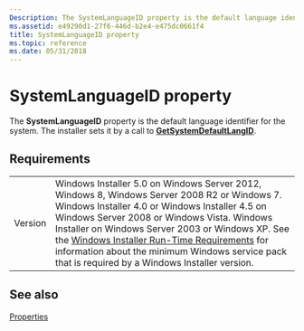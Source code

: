 ```yaml
---
Description: The SystemLanguageID property is the default language identifier for the system. The installer sets it by a call to GetSystemDefaultLangID.
ms.assetid: e49290d1-27f6-446d-b2e4-e475dc0661f4
title: SystemLanguageID property
ms.topic: reference
ms.date: 05/31/2018
---
```


# SystemLanguageID property

The **SystemLanguageID** property is the default language identifier for the system. The installer sets it by a call to [**GetSystemDefaultLangID**](/windows/win32/api/winnls/nf-winnls-getsystemdefaultlangid).

## Requirements



|                    |                                                                                                                                                                                                                                                                                                                                                                                                                                                  |
|--------------------|--------------------------------------------------------------------------------------------------------------------------------------------------------------------------------------------------------------------------------------------------------------------------------------------------------------------------------------------------------------------------------------------------------------------------------------------------|
| Version<br/> | Windows Installer 5.0 on Windows Server 2012, Windows 8, Windows Server 2008 R2 or Windows 7. Windows Installer 4.0 or Windows Installer 4.5 on Windows Server 2008 or Windows Vista. Windows Installer on Windows Server 2003 or Windows XP. See the [Windows Installer Run-Time Requirements](windows-installer-portal.md) for information about the minimum Windows service pack that is required by a Windows Installer version.<br/> |



## See also

<dl> <dt>

[Properties](properties.md)
</dt> </dl>

 

 